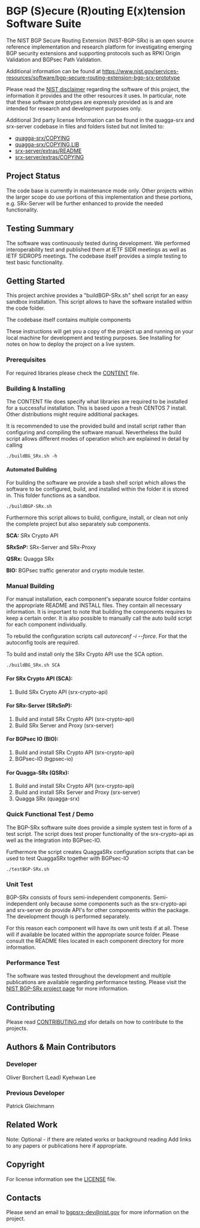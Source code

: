 # BGP (S)ecure (R)outing E(x)tension Software Suite 

The NIST BGP Secure Routing Extension (NIST-BGP-SRx) is an open source
reference implementation and research platform for investigating emerging BGP
security extensions and supporting protocols such as RPKI Origin Validation
and BGPsec Path Validation.

Additional information can be found at
https://www.nist.gov/services-resources/software/bgp-secure-routing-extension-bgp-srx-prototype

Please read the [NIST disclaimer](https://www.nist.gov/director/copyright-fair-use-and-licensing-statements-srd-data-and-software) regarding 
the software of this project, the information it provides and the other 
resources it uses. In particular, note that these software prototypes are 
expressly provided as is and are intended for research and development purposes 
only.

Additional 3rd party license Information can be found in the
quagga-srx and srx-server codebase in files and folders listed 
but not limited to:

  * [quagga-srx/COPYING](quagga-srx/COPYING)
  * [quagga-srx/COPYING.LIB](quagga-srx/COPYING.LIB)
  * [srx-server/extras/README](srx-server/extras/README)
  * [srx-server/extras/COPYING](srx-server/extras/COPYING)

## Project Status

The code base is currently in maintenance mode only. Other projects within 
the larger scope do use portions of this implementation and these portions, 
e.g. SRx-Server will be further enhanced to provide the needed functionality.


## Testing Summary

The software was continuously tested during development. We performed 
interoperability test and published them at IETF SIDR meetings as well as 
IETF SIDROPS meetings.
The codebase itself provides a simple testing to test basic functionality.


## Getting Started

This project archive provides a "buildBGP-SRx.sh" shell script for an easy 
sandbox installation. This script allows to have the software installed within
the code folder. 

The codebase itself contains multiple components

These instructions will get you a copy of the project up and running on your 
local machine for development and testing purposes. 
See Installing for notes on how to deploy the project on a live system.

### Prerequisites

For required libraries please check the [CONTENT](CONTENT) file.

### Building & Installing

The CONTENT file does specify what libraries are required to be 
installed for a successful installation. This is based upon a 
fresh CENTOS 7 install. Other distributions might require additional
packages. 

It is recommended to use the provided build and install script rather 
than configuring and compiling the software manual. Nevertheless the 
build script allows different modes of operation which are explained 
in detail by calling

```
./buildBG_SRx.sh -h
```

#### Automated Building

For building the software we provide a bash shell script which allows
the software to be configured, build, and installed within the folder
it is stored in. This folder functions as a sandbox. 

```
./buildBGP-SRx.sh
```

Furthermore this script allows to build, configure, install, or clean 
not only the complete project but also separately sub components.

**SCA:**     SRx Crypto API

**SRxSnP:**  SRx-Server and SRx-Proxy

**QSRx:**    Quagga SRx

**BIO:**     BGPsec traffic generator and crypto module tester.

### Manual Building

For manual installation, each component's separate source folder contains the 
appropriate README and INSTALL files. They contain all necessary information. 
It is important to note that building the components requires to keep a certain order.
It is also possible to manually call the auto build script for each component
individually.

To rebuild the configuration scripts call *autoreconf -i --force*. For that the autoconfig tools
are required.

To build and install only the SRx Crypto API use the SCA option.
```
./buildBG_SRx.sh SCA
```

#### For SRx Crypto API (SCA):
1) Build SRx Crypto API (srx-crypto-api)

#### For SRx-Server (SRxSnP):
1) Build and install SRx Crypto API (srx-crypto-api)
2) Build SRx Server and Proxy (srx-server)

#### For BGPsec IO (BIO):   
1) Build and install SRx Crypto API (srx-crypto-api)
2) BGPsec-IO (bgpsec-io)

#### For Quagga-SRx (QSRx):
1) Build and install SRx Crypto API (srx-crypto-api)
2) Build and install SRx Server and Proxy (srx-server)
3) Quagga SRx (quagga-srx)


### Quick Functional Test / Demo

The BGP-SRx software suite does provide a simple system test in form of a test 
script. The script does test proper functionality of the srx-crypto-api as well 
as the integration into BGPsec-IO.

Furthermore the script creates QuaggaSRx configuration scripts that can be used
to test QuaggaSRx together with BGPsec-IO

```
./testBGP-SRx.sh
```

### Unit Test

BGP-SRx consists of fours semi-independent components. Semi-independent only
because some components such as the srx-crypto-api and srx-server do provide
API's for other components within the package. The development though is 
performed separately. 

For this reason each component will have its own unit tests if at all. These
will if available be located within the appropriate source folder. Please
consult the README files located in each component directory for more information.

### Performance Test

The software was tested throughout the development and multiple publications are
available regarding performance testing. Please visit the 
[NIST BGP-SRx project page](https://bgp-srx.antd.nist.gov) for more information.

## Contributing

Please read [CONTRIBUTING.md](CONTRIBUTING.md) sfor details on how to contribute
to the projects.

## Authors & Main Contributors

### Developer

Oliver Borchert (Lead)
Kyehwan Lee

### Previous Developer

Patrick Gleichmann

## Related Work

Note: Optional - if there are related works or background reading
Add links to any papers or publications here if appropriate. 

## Copyright

For license information see the [LICENSE](LICENSE) file. 

## Contacts

Please send an email to bgpsrx-dev@nist.gov for more information on the project.
